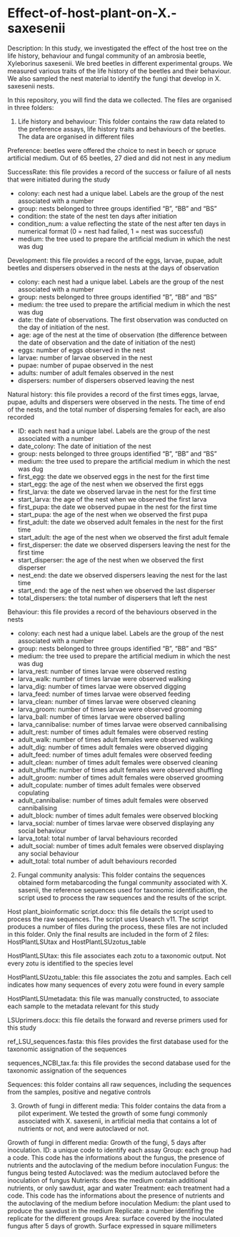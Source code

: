 # Effect-of-host-plant-on-X.-saxesenii

Description:
In this study, we investigated the effect of the host tree on the life history, behaviour and fungal community of an ambrosia beetle, Xyleborinus saxesenii.
We bred beetles in different experimental groups. We measured various traits of the life history of the beetles and their behaviour. We also sampled the nest material to identify the fungi that develop in X. saxesenii nests.

In this repository, you will find the data we collected. The files are organised in three folders:

1) Life history and behaviour:
This folder contains the raw data related to the preference assays, life history traits and behaviours of the beetles. The data are organised in different files

Preference: beetles were offered the choice to nest in beech or spruce artificial medium. Out of 65 beetles, 27 died and did not nest in any medium

SuccessRate: this file provides a record of the success or failure of all nests that were initiated during the study
-	colony: each nest had a unique label. Labels are the group of the nest associated with a number
-	group: nests belonged to three groups identified “B”, “BB” and “BS”
-	condition: the state of the nest ten days after initiation
-	condition_num: a value reflecting the state of the nest after ten days in numerical format (0 = nest had failed, 1 = nest was successful)
-	medium: the tree used to prepare the artificial medium in which the nest was dug

Development: this file provides a record of the eggs, larvae, pupae, adult beetles and dispersers observed in the nests at the days of observation
-	colony: each nest had a unique label. Labels are the group of the nest associated with a number
-	group: nests belonged to three groups identified “B”, “BB” and “BS”
-	medium: the tree used to prepare the artificial medium in which the nest was dug
-	date: the date of observations. The first observation was conducted on the day of initiation of the nest. 
-	age: age of the nest at the time of observation (the difference between the date of observation and the date of initiation of the nest)
-	eggs: number of eggs observed in the nest
-	larvae: number of larvae observed in the nest
-	pupae: number of pupae observed in the nest
-	adults: number of adult females observed in the nest
-	dispersers: number of dispersers observed leaving the nest
  
Natural history: this file provides a record of the first times eggs, larvae, pupae, adults and dispersers were observed in the nests. The time of end of the nests, and the total number of dispersing females for each, are also recorded
-	ID: each nest had a unique label. Labels are the group of the nest associated with a number
-	date_colony: The date of initiation of the nest
-	group: nests belonged to three groups identified “B”, “BB” and “BS”
-	medium: the tree used to prepare the artificial medium in which the nest was dug
-	first_egg: the date we observed eggs in the nest for the first time
-	start_egg: the age of the nest when we observed the first eggs
-	first_larva: the date we observed larvae in the nest for the first time
-	start_larva: the age of the nest when we observed the first larva
-	first_pupa: the date we observed pupae in the nest for the first time
-	start_pupa: the age of the nest when we observed the first pupa
-	first_adult: the date we observed adult females in the nest for the first time
-	start_adult: the age of the nest when we observed the first adult female
-	first_disperser: the date we observed dispersers leaving the nest for the first time
-	start_disperser: the age of the nest when we observed the first disperser
-	nest_end: the date we observed dispersers leaving the nest for the last time
-	start_end: the age of the nest when we observed the last disperser
-	total_dispersers: the total number of dispersers that left the nest

Behaviour: this file provides a record of the behaviours observed in the nests
-	colony: each nest had a unique label. Labels are the group of the nest associated with a number
-	group: nests belonged to three groups identified “B”, “BB” and “BS”
-	medium: the tree used to prepare the artificial medium in which the nest was dug
-	larva_rest: number of times larvae were observed resting
-	larva_walk: number of times larvae were observed walking
-	larva_dig: number of times larvae were observed digging
-	larva_feed: number of times larvae were observed feeding
-	larva_clean: number of times larvae were observed cleaning
-	larva_groom: number of times larvae were observed grooming
-	larva_ball: number of times larvae were observed balling
-	larva_cannibalise: number of times larvae were observed cannibalising
-	adult_rest: number of times adult females were observed resting
-	adult_walk: number of times adult females were observed walking
-	adult_dig: number of times adult females were observed digging
-	adult_feed: number of times adult females were observed feeding
-	adult_clean: number of times adult females were observed cleaning
-	adult_shuffle: number of times adult females were observed shuffling
-	adult_groom: number of times adult females were observed grooming
-	adult_copulate: number of times adult females were observed copulating
-	adult_cannibalise: number of times adult females were observed cannibalising
-	adult_block: number of times adult females were observed blocking
-	larva_social: number of times larvae were observed displaying any social behaviour
-	larva_total: total number of larval behaviours recorded
-	adult_social: number of times adult females were observed displaying any social behaviour
-	adult_total: total number of adult behaviours recorded

2) Fungal community analysis:
This folder contains the sequences obtained form metabarcoding the fungal community associated with X. sasenii, the reference sequences used for taxonomic identification, the script used to process the raw sequences and the results of the script.

Host plant_bioinformatic script.docx: this file details the script used to process the raw sequences. The script uses Usearch v11. The script produces a number of files during the process, these files are not included in this folder. Only the final results are included in the form of 2 files: HostPlantLSUtax and HostPlantLSUzotus_table

HostPlantLSUtax: this file associates each zotu to a taxonomic output. Not every zotu is identified to the species level

HostPlantLSUzotu_table: this file associates the zotu and samples. Each cell indicates how many sequences of every zotu were found in every sample

HostPlantLSUmetadata:  this file was manually constructed, to associate each sample to the metadata relevant for this study

LSUprimers.docx: this file details the forward and reverse primers used for this study

ref_LSU_sequences.fasta: this files provides the first database used for the taxonomic assignation of the sequences

sequences_NCBI_tax.fa: this file provides the second database used for the taxonomic assignation of the sequences

Sequences: this folder contains all raw sequences, including the sequences from the samples, positive and negative controls

3) Growth of fungi in different media:
This folder contains the data from a pilot experiment. We tested the growth of some fungi commonly associated with X. saxesenii, in artificial media that contains a lot of nutrients or not, and were autoclaved or not.

Growth of fungi in different media: Growth of the fungi, 5 days after inoculation.
ID: a unique code to identify each assay
Group: each group had a code. This code has the informations about the fungus, the presence of nutrients and the autoclaving of the medium before inoculation
Fungus: the fungus being tested
Autoclaved: was the medium autoclaved before the inoculation of fungus
Nutrients: does the medium contain additional nutrients, or only sawdust, agar and water
Treatment: each treatment had a code. This code has the informations about the presence of nutrients and the autoclaving of the medium before inoculation
Medium: the plant used to produce the sawdust in the medium
Replicate: a number identifing the replicate for the different groups
Area: surface covered by the inoculated fungus after 5 days of growth. Surface expressed in square millimeters


